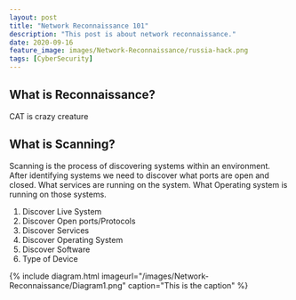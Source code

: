 ```yaml
---
layout: post
title: "Network Reconnaissance 101"
description: "This post is about network reconnaissance."
date: 2020-09-16
feature_image: images/Network-Reconnaissance/russia-hack.png 
tags: [CyberSecurity]
---
```


## What is Reconnaissance?
CAT is crazy creature
## What is Scanning?
Scanning is the process of discovering systems within an environment. After identifying systems we need to discover what ports are open and closed. What services are running on the system. What Operating system is running on those systems. 
1. Discover Live System
2. Discover Open ports/Protocols
3. Discover Services
4. Discover Operating System
5. Discover Software
6. Type of Device
<!--more-->
{% include diagram.html imageurl="/images/Network-Reconnaissance/Diagram1.png" caption="This is the caption" %}
